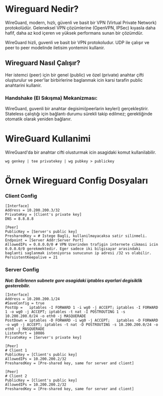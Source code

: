 # Wireguard Nedir?

WireGuard, modern, hızlı, güvenli ve basit bir VPN (Virtual Private Network) protokolüdür. Geleneksel VPN çözümlerine (OpenVPN, IPSec) kıyasla daha hafif, daha az kod içeren ve yüksek performans sunan bir çözümdür.

WireGuard hizli, guvenli ve basit bir VPN protokoludur. UDP ile çalışır ve peer to peer modelinde iletisim yontemini kullanir.

## Wireguard Nasıl Çalışır?

Her istemci (peer) için bir genel (public) ve özel (private) anahtar çifti oluşturulur ve peer'lar birbirlerine baglanmak icin karsi tarafin public anahtarini kullanir.

### Handshake (El Sıkışma) Mekanizması:

WireGuard, guvenli bir anahtar degisimi(peerlarin keyleri) gerçekleştirir. Stateless çalıştığı için bağlantı durumu sürekli takip edilmez; gerektiğinde otomatik olarak yeniden bağlanır.

# WireGuard Kullanimi

WireGuard'da bir anahtar cifti olusturmak icin asagidaki komut kullanilabilir.

```
wg genkey | tee privatekey | wg pubkey > publickey
```

# Örnek Wireguard Config Dosyaları

### Client Config

```
[Interface]
Address = 10.200.200.3/32
PrivateKey = [Client's private key]
DNS = 8.8.8.8

[Peer]
PublicKey = [Server's public key]
PresharedKey = # Istege Bagli, kullanilmayacaksa satir silinmeli.
Endpoint = [Server Addr:Server Port]
AllowedIPs = 0.0.0.0/0 # VPN Uzerinden trafigin internete cikmasi icin 0.0.0.0/0 gerekmektedir. Eger sadece iki bilgisayar arasindaki baglanti saglanmak isteniyorsa sunucunun ip adresi /32 vs olabilir.
PersistentKeepalive = 21
```

### Server Config

***Not: Belirlenen subnete gore asagidaki iptables ayarlari degisiklik gosterebilir.***

```
[Interface]
Address = 10.200.200.1/24
#SaveConfig = true
PostUp =   iptables -I FORWARD 1 -i wg0 -j ACCEPT; iptables -I FORWARD 1 -o wg0 -j ACCEPT; iptables -t nat -I POSTROUTING 1 -s 10.200.200.0/24 -o eth0 -j MASQUERADE
PostDown = iptables -D FORWARD -i wg0 -j ACCEPT;   iptables -D FORWARD -o wg0 -j ACCEPT; iptables -t nat -D POSTROUTING -s 10.200.200.0/24 -o eth0 -j MASQUERADE
ListenPort = 10086
PrivateKey = [Server's private key]

[Peer]
# Client 1
PublicKey = [Client's public key]
AllowedIPs = 10.200.200.2/32
PresharedKey = [Pre-shared key, same for server and client]

[Peer]
# Client 2
PublicKey = [Client's public key]
AllowedIPs = 10.200.200.2/32
PresharedKey = [Pre-shared key, same for server and client]
```